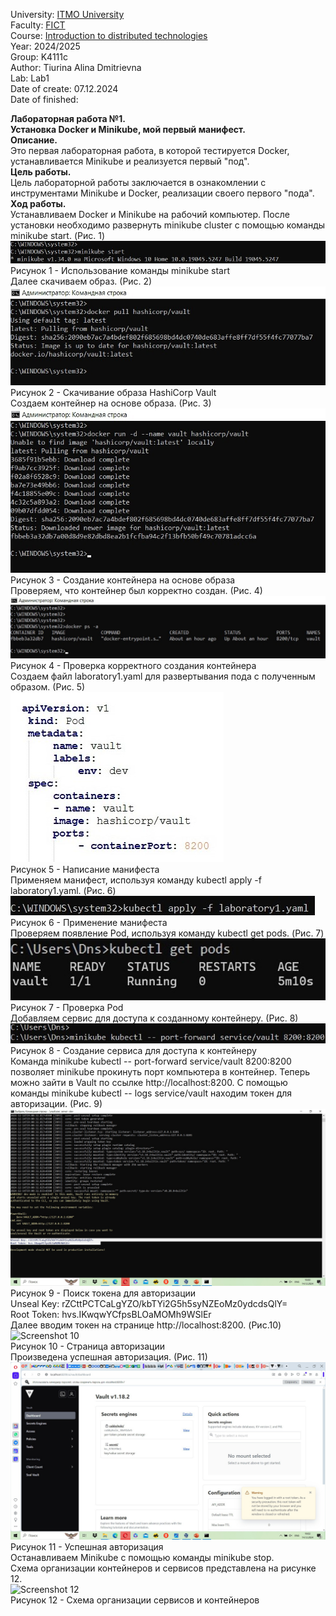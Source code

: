 University: [ITMO University](https://itmo.ru/ru/)  
Faculty: [FICT](https://fict.itmo.ru)   
Course: [Introduction to distributed technologies](https://github.com/itmo-ict-faculty/introduction-to-distributed-technologies)   
Year: 2024/2025  
Group: K4111c  
Author: Tiurina Alina Dmitrievna  
Lab: Lab1  
Date of create: 07.12.2024  
Date of finished:   

**Лабораторная работа №1.  
Установка Docker и Minikube, мой первый манифест.**  
**Описание.**    
Это первая лабораторная работа, в которой тестируется Docker, устанавливается Minikube и реализуется первый "под".  
**Цель работы.**    
Цель лабораторной работы заключается в ознакомлении с инструментами Minikube и Docker, реализации своего первого "пода".  
**Ход работы.**  
Устанавливаем Docker и Minikube на рабочий компьютер. После установки необходимо развернуть minikube cluster с помощью команды minikube start. (Рис. 1)    
![Screenshot 1](https://github.com/Adalin43/2024_2025-introduction_to_distributed_technologies-k4111c-tiurina_a_d/blob/main/lab1/imagine/1.1.jpg)    
Рисунок 1 - Использование команды minikube start   
Далее скачиваем образ. (Рис. 2)  
![Screenshot 2](https://github.com/Adalin43/2024_2025-introduction_to_distributed_technologies-k4111c-tiurina_a_d/blob/main/lab1/imagine/2.jpg)   
Рисунок 2 - Скачивание образа HashiCorp Vault  
Создаем контейнер на основе образа. (Рис. 3)  
![Screenshot 3](https://github.com/Adalin43/2024_2025-introduction_to_distributed_technologies-k4111c-tiurina_a_d/blob/main/lab1/imagine/3.jpg)   
Рисунок 3 - Создание контейнера на основе образа  
Проверяем, что контейнер был корректно создан. (Рис. 4)  
![Screenshot 4](https://github.com/Adalin43/2024_2025-introduction_to_distributed_technologies-k4111c-tiurina_a_d/blob/main/lab1/imagine/4.jpg)    
Рисунок 4 - Проверка корректного создания контейнера   
Создаем файл laboratory1.yaml для развертывания пода с полученным образом. (Рис. 5)  
![Screenshot 5](https://github.com/Adalin43/2024_2025-introduction_to_distributed_technologies-k4111c-tiurina_a_d/blob/main/lab1/imagine/5.jpg)   
Рисунок 5 - Написание манифеста  
Применяем манифест, используя команду kubectl apply -f laboratory1.yaml. (Рис. 6)  
![Screenshot 6](https://github.com/Adalin43/2024_2025-introduction_to_distributed_technologies-k4111c-tiurina_a_d/blob/main/lab1/imagine/6.jpg)  
Рисунок 6 - Применение манифеста  
Проверяем  появление Pod, используя команду kubectl get pods. (Рис. 7)  
![Screenshot 7](https://github.com/Adalin43/2024_2025-introduction_to_distributed_technologies-k4111c-tiurina_a_d/blob/main/lab1/imagine/7.jpg)     
Рисунок 7 - Проверка Pod   
Добавляем сервис для доступа к созданному контейнеру. (Рис. 8)  
![Screenshot 8](https://github.com/Adalin43/2024_2025-introduction_to_distributed_technologies-k4111c-tiurina_a_d/blob/main/lab1/imagine/8.jpg)   
Рисунок 8 - Создание сервиса для доступа к контейнеру  
Команда minikube kubectl -- port-forward service/vault 8200:8200 позволяет minikube прокинуть порт компьютера в контейнер. Теперь можно зайти в Vault по ссылке http://localhost:8200. С помощью команды minikube kubectl -- logs service/vault находим токен для авторизации. (Рис. 9) 
![Screenshot 9](https://github.com/Adalin43/2024_2025-introduction_to_distributed_technologies-k4111c-tiurina_a_d/blob/main/lab1/imagine/9.jpg)  
Рисунок 9 - Поиск токена для авторизации   
Unseal Key: rZCttPCTCaLgYZO/kbTYi2G5h5syNZEoMz0ydcdsQlY=  
Root Token: hvs.IKwqwYCfpsBLOaMOMh9WSlEr  
Далее вводим токен на странице http://localhost:8200. (Рис.10)   
![Screenshot 10]()   
Рисунок 10 - Страница авторизации  
Произведена успешная авторизация. (Рис. 11)  
![Screenshot 11](https://github.com/Adalin43/2024_2025-introduction_to_distributed_technologies-k4111c-tiurina_a_d/blob/main/lab1/imagine/11.jpg)
Рисунок 11 - Успешная авторизация  
Останавливаем Minikube с помощью команды minikube stop.  
Схема организации контейнеров и сервисов представлена на рисунке 12.  
![Screenshot 12]()    
Рисунок 12 - Схема организации сервисов и контейнеров  






